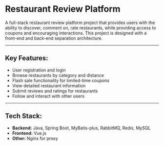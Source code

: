 # Restaurant Review Platform

A full-stack restaurant review platform project that provides users with the ability to discover, comment on, rate restaurants, while providing access to coupons and encouraging interactions. This project is designed with a front-end and back-end separation architecture.

---

## Key Features:

- User registration and login
- Browse restaurants by category and distance
- Flash sale functionality for limited-time coupons
- View detailed restaurant information
- Submit reviews and ratings for restaurants
- Follow and interact with other users

---

## Tech Stack:

- **Backend:** Java, Spring Boot, MyBatis-plus, RabbitMQ, Redis, MySQL
- **Frontend:** Vue.js
- **Other:** Nginx for proxy
